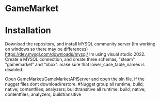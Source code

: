 # GameMarket
# Installation
Download the repository, and install MYSQL community server (Im working on windows so there may be differences)
https://dev.mysql.com/downloads/mysql/
Im using visual studio 2022.
Create a MYSQL connection, and create three schemas, "steam" "gamemarket" and "xbox". make sure that lower_case_table_names is disabled.

Open GameMarket/GameMarketAPIServer and open the sln file.
if the nugget files dont download/restore.
#Nugget group
<ItemGroup>
  <PackageReference Include="FuzzySharp" Version="2.0.2" />
  <PackageReference Include="Microsoft.EntityFrameworkCore" Version="8.0.3" />
  <PackageReference Include="Microsoft.NET.Test.Sdk" Version="17.9.0" />
  <PackageReference Include="Moq" Version="4.20.70" />
  <PackageReference Include="MySqlConnector" Version="2.3.5" />
  <PackageReference Include="Newtonsoft.Json" Version="13.0.3" />
  <PackageReference Include="SteamKit2" Version="2.5.0" />
  <PackageReference Include="Swashbuckle.AspNetCore" Version="6.4.0" />
  <PackageReference Include="xunit" Version="2.7.0" />
  <PackageReference Include="xunit.runner.console" Version="2.7.0">
    <PrivateAssets>all</PrivateAssets>
    <IncludeAssets>runtime; build; native; contentfiles; analyzers; buildtransitive</IncludeAssets>
  </PackageReference>
  <PackageReference Include="xunit.runner.visualstudio" Version="2.5.7">
    <PrivateAssets>all</PrivateAssets>
    <IncludeAssets>runtime; build; native; contentfiles; analyzers; buildtransitive</IncludeAssets>
  </PackageReference>
</ItemGroup>

